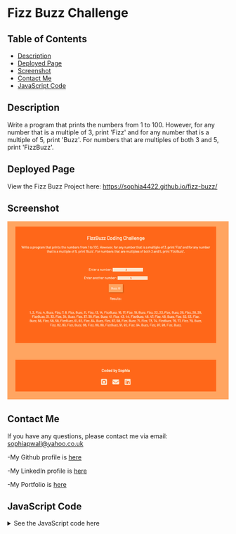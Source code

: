 # Fizz Buzz Challenge

## Table of Contents

- [Description](#description)
- [Deployed Page](#deployed-page)
- [Screenshot](#screenshot)
- [Contact Me](#contact-me)
- [JavaScript Code](#javascript-code)

## Description

Write a program that prints the numbers from 1 to 100. However, for any number that is a multiple of 3, print 'Fizz' and for any number that is a multiple of 5, print 'Buzz'. For numbers that are multiples of both 3 and 5, print 'FizzBuzz'.

## Deployed Page

View the Fizz Buzz Project here: https://sophia4422.github.io/fizz-buzz/

## Screenshot

![](./assets/images/fizz-buzz-2.png)

## Contact Me

If you have any questions, please contact me via email: sophiapwall@yahoo.co.uk

-My Github profile is [here](https://github.com/sophia4422)

-My LinkedIn profile is [here](https://www.linkedin.com/in/sophia-wall/)

-My Portfolio is [here](https://sophia4422.github.io/my-portfolio/)

## JavaScript Code

<details>
<summary>See the JavaScript code here</summary>
<br/>

```
    //declare a function that takes in two parameters

    const fizzBuzzAnswer = (value1, value2) => {

    //this variable is set to an empty string
    let returnValue = "";

    //print out the numbers between 1 and 100 using a loop

    //start at 1, whilst i is less than 100, add one each time

    for (let i = 1; i <= 100; i++) {

    //how to know if the number is divisible by 3 or 5 using the modulus operator

    //if both values are divisible by value1 (3) and value2 (5) return fizzbuzz

    if (i % value1 == 0 && i % value2 == 0) {
      returnValue += "FizzBuzz, ";

      //if it is only divisible by value1 (3) return fizz
    } else if (i % value1 == 0) {

      returnValue += "Fizz, ";

      //if it is only divisible by value2 (5) return buzz
    } else if (i % value2 == 0) {

      returnValue += "Buzz, ";

    } else {

      //otherwise just return the number it is
      returnValue += i + ", ";
    }

    }
    return returnValue;
    };

    //display the fizzbuzz function in the html

    const buzzIt = () => {
    let output = "";

    const val1 = document.getElementById("fizzValue").value;
    const val2 = document.getElementById("buzzValue").value;

    output = fizzBuzzAnswer(val1, val2);

    document.getElementById("results").innerHTML = output;
    };

```
